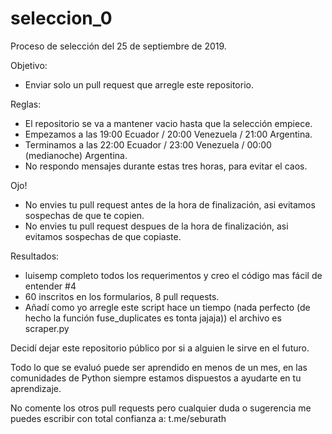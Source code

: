 # seleccion_0
Proceso de selección del 25 de septiembre de 2019.

Objetivo:
- Enviar solo un pull request que arregle este repositorio.

Reglas:
- El repositorio se va a mantener vacio hasta que la selección empiece.
- Empezamos a las 19:00 Ecuador / 20:00 Venezuela / 21:00 Argentina.
- Terminamos a las 22:00 Ecuador / 23:00 Venezuela / 00:00 (medianoche) Argentina.
- No respondo mensajes durante estas tres horas, para evitar el caos.

Ojo!
- No envies tu pull request antes de la hora de finalización, asi evitamos sospechas de que te copien.
- No envies tu pull request despues de la hora de finalización, asi evitamos sospechas de que copiaste.

Resultados:
- luisemp completo todos los requerimentos y creo el código mas fácil de entender #4
- 60 inscritos en los formularios, 8 pull requests.
- Añadí como yo arregle este script hace un tiempo (nada perfecto (de hecho la función fuse_duplicates es tonta jajaja)) el archivo es scraper.py 

Decidí dejar este repositorio público por si a alguien le sirve en el futuro.

Todo lo que se evaluó puede ser aprendido en menos de un mes, en las comunidades de Python siempre estamos dispuestos a ayudarte en tu aprendizaje.

No comente los otros pull requests pero cualquier duda o sugerencia me puedes escribir con total confianza a: t.me/seburath
